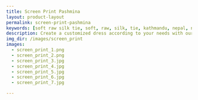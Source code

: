 ```yaml
---
title: Screen Print Pashmina
layout: product-layout
permalink: screen-print-pashmina
keywords: [soft raw silk tie, soft, raw, silk, tie, kathmandu, nepal, nepalese, handloom, thamel, screen print pashmina, cashmere]
description: Create a customized dress according to your needs with our soft raw silk materials
img_dir: /images/screen_print
images:
  - screen_print_1.png
  - screen_print_2.png
  - screen_print_3.jpg
  - screen_print_4.jpg
  - screen_print_5.jpg
  - screen_print_6.jpg
  - screen_print_7.jpg

---
```

